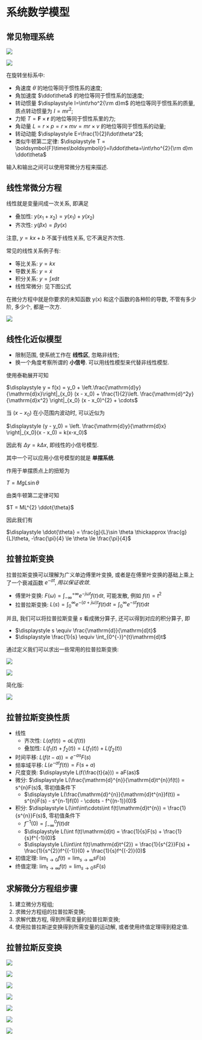 # 系统数学模型

## 常见物理系统

![](images/2022-09-18-20-42-41.png)

![](images/2022-09-18-20-43-04.png)

在旋转坐标系中:

* 角速度 $\dot\theta$ 的地位等同于惯性系的速度;
* 角加速度 $\ddot\theta$ 的地位等同于惯性系的加速度; 
* 转动惯量 $\displaystyle I=\int\rho^2{\rm d}m$ 的地位等同于惯性系的质量, 质点转动惯量为 $I = mr^{2}$;
* 力矩 $T = \boldsymbol{F}\times\boldsymbol{r}$ 的地位等同于惯性系里的力;
* 角动量 $L=r×p=r×mv=mr×v$ 的地位等同于惯性系的动量;
* 转动动能 $\displaystyle E=\frac{1}{2}I\dot\theta^2$;
* 类似牛顿第二定律: $\displaystyle T = \boldsymbol{F}\times\boldsymbol{r}=I\ddot\theta=\int\rho^{2}{\rm d}m \ddot\theta$

输入和输出之间可以使用常微分方程来描述.

## 线性常微分方程

线性就是变量间成一次关系, 即满足

- 叠加性: $y(x_1+x_2) = y(x_1) + y(x_2)$
- 齐次性: $y(\beta x) = \beta y(x)$

注意, $y = kx + b$ 不属于线性关系, 它不满足齐次性.

常见的线性关系例子有:

- 等比关系: $y = kx$
- 导数关系: $y = \dot{x}$
- 积分关系: $y = \int x \mathrm{d}t$
- 线性常微分: 见下图公式

在微分方程中就是你要求的未知函数 y(x) 和这个函数的各种阶的导数, 不管有多少阶, 多少个, 都是一次方.

![](images/2022-09-16-10-49-36.png)


## 线性化近似模型

- 限制范围, 使系统工作在 **线性区**, 忽略非线性;
- 换一个角度考察所谓的 **小信号**. 可以用线性模型来代替非线性模型.

使用泰勒展开可知

$\displaystyle y = f(x) = y_0 + \left.\frac{\mathrm{d}y}{\mathrm{d}x}\right|_{x_0} (x - x_0) + \frac{1}{2}\left. \frac{\mathrm{d}^2y}{\mathrm{d}x^2} \right|_{x_0} (x - x_0)^{2} + \cdots$

当 $(x - x_0)$ 在小范围内波动时, 可以近似为

$\displaystyle (y - y_0) = \left. \frac{\mathrm{d}y}{\mathrm{d}x} \right|_{x_0}(x - x_0) = k(x-x_0)$

因此有 $\Delta y = k \Delta x$, 即线性的小信号模型.

其中一个可以应用小信号模型的就是 **单摆系统**.

作用于单摆质点上的扭矩为

$T = MgL\sin \theta$

由类牛顿第二定律可知

$T = ML^{2} \ddot{\theta}$

因此我们有

$\displaystyle \ddot{\theta} = \frac{g}{L}\sin \theta \thickapprox \frac{g}{L}\theta, -\frac{\pi}{4} \le \theta \le \frac{\pi}{4}$


## 拉普拉斯变换

拉普拉斯变换可以理解为广义单边傅里叶变换, 或者是在傅里叶变换的基础上乘上了一个衰减函数 $e^{-\sigma t}, 用以保证收敛$.

- 傅里叶变换: $\displaystyle F(\omega) = \int_{-\infty}^{+\infty}e^{-j\omega t}f(t)\mathrm{d}t$, 可能发散, 例如 $f(t) = t^{2}$
- 拉普拉斯变换: $\displaystyle L(s) = \int_{0}^{\infty}e^{-(\sigma+j\omega)t}f(t)\mathrm{d}t = \int_{0}^{\infty}e^{-st}f(t)\mathrm{d}t$

并且, 我们可以将拉普拉斯变量 $s$ 看成微分算子, 还可以得到对应的积分算子, 即

- $\displaystyle s \equiv \frac{\mathrm{d}}{\mathrm{d}t}$
- $\displaystyle \frac{1}{s} \equiv \int_{0^{-}}^{t}\mathrm{d}t$

通过定义我们可以求出一些常用的拉普拉斯变换:

![](images/2022-09-19-23-46-45.png)

![](images/2022-09-20-00-03-52.png)

简化版:

![](images/2022-09-19-23-47-07.png)


## 拉普拉斯变换性质

- 线性
    - 齐次性: $L(af(t)) = aL(f(t))$
    - 叠加性: $L(f_1(t) + f_2(t)) = L(f_1(t)) + L(f_2(t))$
- 时间平移: $L(f(t-a)) = e^{-as}F(s)$
- 频率域平移: $L(e^{-at}f(t)) = F(s+a)$
- 尺度变换: $\displaystyle L(f(\frac{t}{a})) = aF(as)$
- 微分: $\displaystyle L(\frac{\mathrm{d}^{n}}{\mathrm{d}t^{n}}f(t)) = s^{n}F(s)$, 零初值条件下
    - $\displaystyle L(\frac{\mathrm{d}^{n}}{\mathrm{d}t^{n}}f(t)) = s^{n}F(s) - s^{n-1}f(0) - \cdots - f^{(n-1)}(0)$
- 积分: $\displaystyle L(\int\int\cdots\int f(t)\mathrm{d}t^{n}) = \frac{1}{s^{n}}F(s)$, 零初值条件下
    - $\displaystyle f^{-1}(0) = \int_{-\infty}^{0}f(t)\mathrm{d}t$
    - $\displaystyle L(\int f(t)\mathrm{d}t) = \frac{1}{s}F(s) + \frac{1}{s}f^{-1}(0)$
    - $\displaystyle L(\int\int f(t)\mathrm{d}t^{2}) = \frac{1}{s^{2}}F(s) + \frac{1}{s^{2}}f^{(-1)}(0) + \frac{1}{s}f^{(-2)}(0)$
- 初值定理: $\displaystyle \lim_{t \to 0}f(t) = \lim_{s \to \infty}sF(s)$
- 终值定理: $\displaystyle \lim_{t \to \infty}f(t) = \lim_{s \to 0}sF(s)$


## 求解微分方程组步骤

1. 建立微分方程组;
2. 求微分方程组的拉普拉斯变换;
3. 求解代数方程, 得到所需变量的拉普拉斯变换;
4. 使用拉普拉斯逆变换得到所需变量的运动解, 或者使用终值定理得到稳定值.


## 拉普拉斯反变换

![](images/2022-09-27-14-05-49.png)

![](images/2022-09-27-14-04-59.png)

![](images/2022-09-27-14-06-30.png)

![](images/2022-09-27-14-31-28.png)

![](images/2022-09-27-14-07-21.png)

![](images/2022-09-27-14-07-39.png)

![](images/2022-09-27-14-07-47.png)

